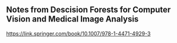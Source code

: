 ## Notes from Descision Forests for Computer Vision and Medical Image Analysis
https://link.springer.com/book/10.1007/978-1-4471-4929-3
